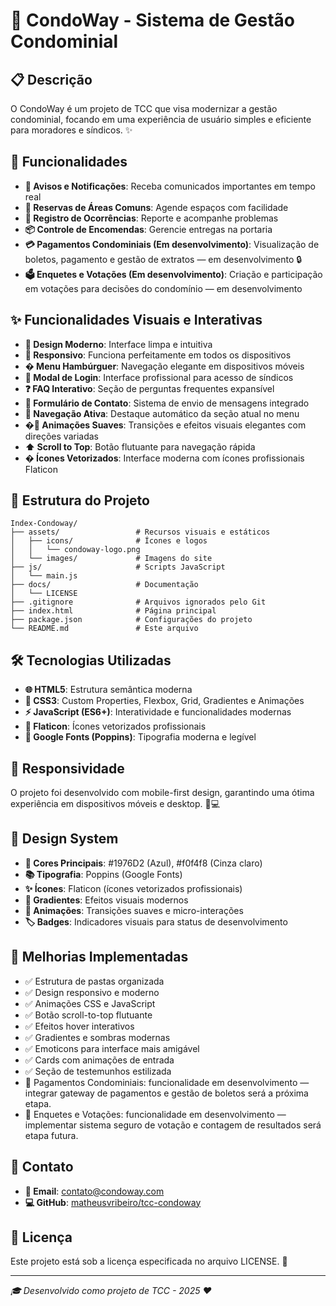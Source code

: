 # 🏢 CondoWay - Sistema de Gestão Condominial

## 📋 Descrição
O CondoWay é um projeto de TCC que visa modernizar a gestão condominial, focando em uma experiência de usuário simples e eficiente para moradores e síndicos. ✨

## 🚀 Funcionalidades
- **📢 Avisos e Notificações**: Receba comunicados importantes em tempo real
- **📅 Reservas de Áreas Comuns**: Agende espaços com facilidade
- **🔧 Registro de Ocorrências**: Reporte e acompanhe problemas
- **📦 Controle de Encomendas**: Gerencie entregas na portaria
- **💳 Pagamentos Condominiais (Em desenvolvimento)**: Visualização de boletos, pagamento e gestão de extratos — em desenvolvimento 🔒
- **🗳️ Enquetes e Votações (Em desenvolvimento)**: Criação e participação em votações para decisões do condomínio — em desenvolvimento

## ✨ Funcionalidades Visuais e Interativas
- **🎨 Design Moderno**: Interface limpa e intuitiva
- **📱 Responsivo**: Funciona perfeitamente em todos os dispositivos
- **� Menu Hambúrguer**: Navegação elegante em dispositivos móveis
- **🔑 Modal de Login**: Interface profissional para acesso de síndicos
- **❓ FAQ Interativo**: Seção de perguntas frequentes expansível
- **📧 Formulário de Contato**: Sistema de envio de mensagens integrado
- **🎯 Navegação Ativa**: Destaque automático da seção atual no menu
- **�🌈 Animações Suaves**: Transições e efeitos visuais elegantes com direções variadas
- **⬆️ Scroll to Top**: Botão flutuante para navegação rápida
- **� Ícones Vetorizados**: Interface moderna com ícones profissionais Flaticon

## 📁 Estrutura do Projeto
```
Index-Condoway/
├── assets/                 # Recursos visuais e estáticos
│   ├── icons/              # Ícones e logos
│   │   └── condoway-logo.png
│   └── images/             # Imagens do site
├── js/                     # Scripts JavaScript
│   └── main.js
├── docs/                   # Documentação
│   └── LICENSE
├── .gitignore              # Arquivos ignorados pelo Git
├── index.html              # Página principal
├── package.json            # Configurações do projeto
└── README.md               # Este arquivo
```

## 🛠️ Tecnologias Utilizadas
- **🌐 HTML5**: Estrutura semântica moderna
- **🎨 CSS3**: Custom Properties, Flexbox, Grid, Gradientes e Animações
- **⚡ JavaScript (ES6+)**: Interatividade e funcionalidades modernas
- **🎯 Flaticon**: Ícones vetorizados profissionais
- **📝 Google Fonts (Poppins)**: Tipografia moderna e legível

## 📱 Responsividade
O projeto foi desenvolvido com mobile-first design, garantindo uma ótima experiência em dispositivos móveis e desktop. 📱💻

## 🎨 Design System
- **🔵 Cores Principais**: #1976D2 (Azul), #f0f4f8 (Cinza claro)
- **📚 Tipografia**: Poppins (Google Fonts)
- **✨ Ícones**: Flaticon (ícones vetorizados profissionais)
- **🌈 Gradientes**: Efeitos visuais modernos
- **💫 Animações**: Transições suaves e micro-interações
- **🏷️ Badges**: Indicadores visuais para status de desenvolvimento

## 🚀 Melhorias Implementadas
- ✅ Estrutura de pastas organizada
- ✅ Design responsivo e moderno
- ✅ Animações CSS e JavaScript
- ✅ Botão scroll-to-top flutuante
- ✅ Efeitos hover interativos
- ✅ Gradientes e sombras modernas
- ✅ Emoticons para interface mais amigável
- ✅ Cards com animações de entrada
- ✅ Seção de testemunhos estilizada
- 🔧 Pagamentos Condominiais: funcionalidade em desenvolvimento — integrar gateway de pagamentos e gestão de boletos será a próxima etapa.
- 🔧 Enquetes e Votações: funcionalidade em desenvolvimento — implementar sistema seguro de votação e contagem de resultados será etapa futura.

## 📧 Contato
- **📧 Email**: contato@condoway.com
- **💻 GitHub**: [matheusvribeiro/tcc-condoway](https://github.com/matheusvribeiro/tcc-condoway)

## 📄 Licença
Este projeto está sob a licença especificada no arquivo LICENSE. 📜

---
*🎓 Desenvolvido como projeto de TCC - 2025 ❤️*
